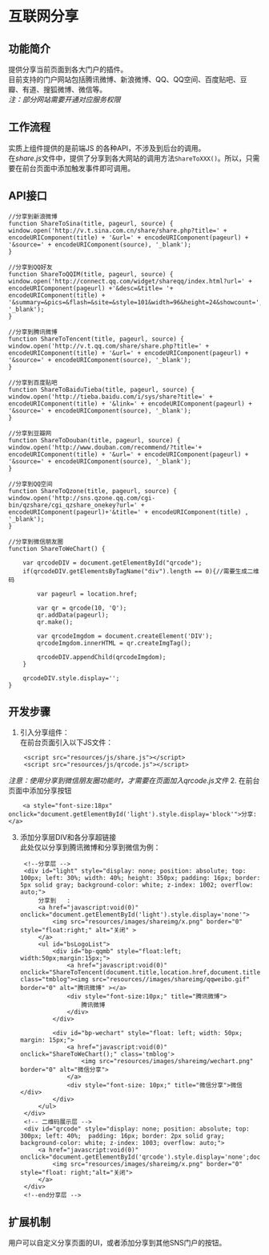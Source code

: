 # 互联网分享 #

## 功能简介 ##

提供分享当前页面到各大门户的插件。     
目前支持的门户网站包括腾讯微博、新浪微博、QQ、QQ空间、百度贴吧、豆瓣、有道、搜狐微博、微信等。     
*注：部分网站需要开通对应服务权限*  

## 工作流程 ##

实质上组件提供的是前端JS 的各种API，不涉及到后台的调用。   
在*share.js*文件中，提供了分享到各大网站的调用方法`ShareToXXX()`。所以，只需要在前台页面中添加触发事件即可调用。

## API接口 ##

    //分享到新浪微博
    function ShareToSina(title, pageurl, source) {
    window.open('http://v.t.sina.com.cn/share/share.php?title=' + encodeURIComponent(title) + '&url=' + encodeURIComponent(pageurl) + '&source=' + encodeURIComponent(source), '_blank');
    }
    
    //分享到QQ好友
    function ShareToQQIM(title, pageurl, source) {
    window.open('http://connect.qq.com/widget/shareqq/index.html?url=' +  encodeURIComponent(pageurl) +'&desc=&title= '+ encodeURIComponent(title) + '&summary=&pics=&flash=&site=&style=101&width=96&height=24&showcount=', '_blank');
    }
    
    //分享到腾讯微博
    function ShareToTencent(title, pageurl, source) {
    window.open('http://v.t.qq.com/share/share.php?title=' + encodeURIComponent(title) + '&url=' + encodeURIComponent(pageurl) + '&source=' + encodeURIComponent(source), '_blank');
    }
    
    //分享到百度贴吧
    function ShareToBaiduTieba(title, pageurl, source) {
    window.open('http://tieba.baidu.com/i/sys/share?title=' + encodeURIComponent(title) + '&link=' + encodeURIComponent(pageurl) + '&source=' + encodeURIComponent(source), '_blank');
    }
    
    //分享到豆瓣网
    function ShareToDouban(title, pageurl, source) {
    window.open('http://www.douban.com/recommend/?title='+ encodeURIComponent(title) + '&url=' + encodeURIComponent(pageurl) + '&source=' + encodeURIComponent(source), '_blank');
    }
    
    //分享到QQ空间
    function ShareToQzone(title, pageurl, source) {
    window.open('http://sns.qzone.qq.com/cgi-bin/qzshare/cgi_qzshare_onekey?url=' + encodeURIComponent(pageurl)+'&title=' + encodeURIComponent(title) , '_blank');
    }
    
    //分享到微信朋友圈
    function ShareToWeChart() {
    	
    	var qrcodeDIV = document.getElementById("qrcode");
    	if(qrcodeDIV.getElementsByTagName("div").length == 0){//需要生成二维码
    		
    		var pageurl = location.href;
    		
    		var qr = qrcode(10, 'Q');
    		qr.addData(pageurl);
    		qr.make();
    		
    		var qrcodeImgdom = document.createElement('DIV');
    		qrcodeImgdom.innerHTML = qr.createImgTag();
    		
    		qrcodeDIV.appendChild(qrcodeImgdom);
    	}
    
    	qrcodeDIV.style.display='';
    }

## 开发步骤 ##

1. 引入分享组件：  
在前台页面引入以下JS文件： 
 
		<script src="resources/js/share.js"></script>
		<script src="resources/js/qrcode.js"></script>
*注意：使用分享到微信朋友圈功能时，才需要在页面加入qrcode.js文件*
2. 在前台页面中添加分享按钮  

    	<a style="font-size:18px" onclick="document.getElementById('light').style.display='block'">分享: </a>  
3. 添加分享层DIV和各分享超链接  
此处仅以分享到腾讯微博和分享到微信为例：
	
		<!--分享层 -->
		<div id="light" style="display: none; position: absolute; top: 100px; left: 30%; width: 40%; height: 350px; padding: 16px; border: 5px solid gray; background-color: white; z-index: 1002; overflow: auto;">
			分享到   :
			<a href="javascript:void(0)" onclick="document.getElementById('light').style.display='none'"> 
		        <img src="resources/images/shareimg/x.png" border="0"  style="float:right;" alt="关闭" >
		    </a>
			<ul id="bsLogoList">
				<div id="bp-qqmb" style="float:left; width:50px;margin:15px;">
					<a href="javascript:void(0)" onclick="ShareToTencent(document.title,location.href,document.title);" class="tmblog"><img src="resources//images/shareimg/qqweibo.gif" border="0" alt="腾讯微博" ></a>
					<div style="font-size:10px;" title="腾讯微博">
						腾讯微博
					</div>
				</div>
				
				<div id="bp-wechart" style="float: left; width: 50px; margin: 15px;">
					<a href="javascript:void(0)" onclick="ShareToWeChart();" class='tmblog'>
						<img src="resources/images/shareimg/wechart.png" border="0" alt="微信分享">
					</a>
					<div style="font-size: 10px;" title="微信分享">微信</div>
				</div>
			</ul>
		</div>
		<!-- 二维码展示层 -->
		<div id="qrcode" style="display: none; position: absolute; top: 300px; left: 40%;  padding: 16px; border: 2px solid gray; background-color: white; z-index: 1003; overflow: auto;">
			<a href="javascript:void(0)" onclick="document.getElementById('qrcode').style.display='none';document.getElementById('fade').style.display='none'">
				<img src="resources/images/shareimg/x.png" border="0" style="float: right;"alt="关闭">
			</a>
		</div>
		<!--end分享层 -->

## 扩展机制 ##

用户可以自定义分享页面的UI，或者添加分享到其他SNS门户的按钮。

